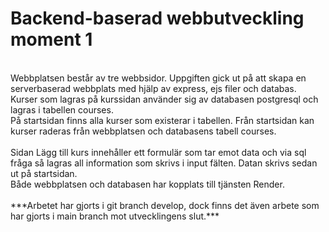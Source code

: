 # Backend-baserad webbutveckling moment 1 
<br>
Webbplatsen består av tre webbsidor. Uppgiften gick ut på att skapa en serverbaserad webbplats med hjälp av express, ejs filer och databas.
<br>
Kurser som lagras på kurssidan använder sig av databasen postgresql och lagras i tabellen courses.
<br>
På startsidan finns alla kurser som existerar i tabellen. Från startsidan kan kurser raderas från webbplatsen och databasens tabell courses.
<br>
<br>
Sidan Lägg till kurs innehåller ett formulär som tar emot data och via sql fråga så lagras all information som skrivs i input fälten. Datan skrivs sedan ut på startsidan.
<br>
Både webbplatsen och databasen har kopplats till tjänsten Render.
<br>
<br>
***Arbetet har gjorts i git branch develop, dock finns det även arbete som har gjorts i main branch mot utvecklingens slut.***

